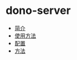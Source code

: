 # dono-server

* [简介](./INSTRODUCE.md)
* [使用方法](./USAGE.md)
* [配置](./CONFIG.md)
* [方法](./METHODS.md)
